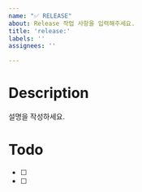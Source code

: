 ```yaml
---
name: "✅ RELEASE"
about: Release 작업 사항을 입력해주세요.
title: 'release:'
labels: ''
assignees: ''

---
```


# Description
설명을 작성하세요.

# Todo
- [ ] 
- [ ]
